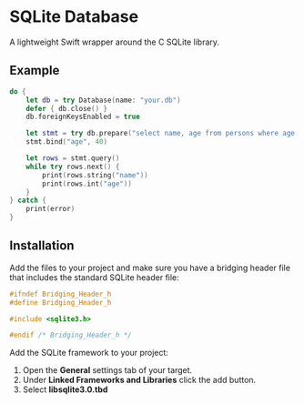 SQLite Database
===============
A lightweight Swift wrapper around the C SQLite library.

Example
-------
```swift
do {
    let db = try Database(name: "your.db")
    defer { db.close() }
    db.foreignKeysEnabled = true

    let stmt = try db.prepare("select name, age from persons where age > :age")
    stmt.bind("age", 40)

    let rows = stmt.query()
    while try rows.next() {
        print(rows.string("name"))
        print(rows.int("age"))
    }
} catch {
    print(error)
}
```

Installation
------------
Add the files to your project and make sure you have a bridging header file that includes the standard SQLite header file:

```c
#ifndef Bridging_Header_h
#define Bridging_Header_h

#include <sqlite3.h>

#endif /* Bridging_Header_h */
```

Add the SQLite framework to your project:

1. Open the **General** settings tab of your target.
2. Under **Linked Frameworks and Libraries** click the add button.
3. Select **libsqlite3.0.tbd**